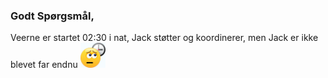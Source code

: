 ### Godt Spørgsmål, 
Veerne er startet 02:30 i nat, Jack støtter og koordinerer, men Jack er ikke blevet far endnu <img src="https://raw.githubusercontent.com/JackAndersen/erJackBlevetFar/main/_includes/waiting.gif" width="40px">
